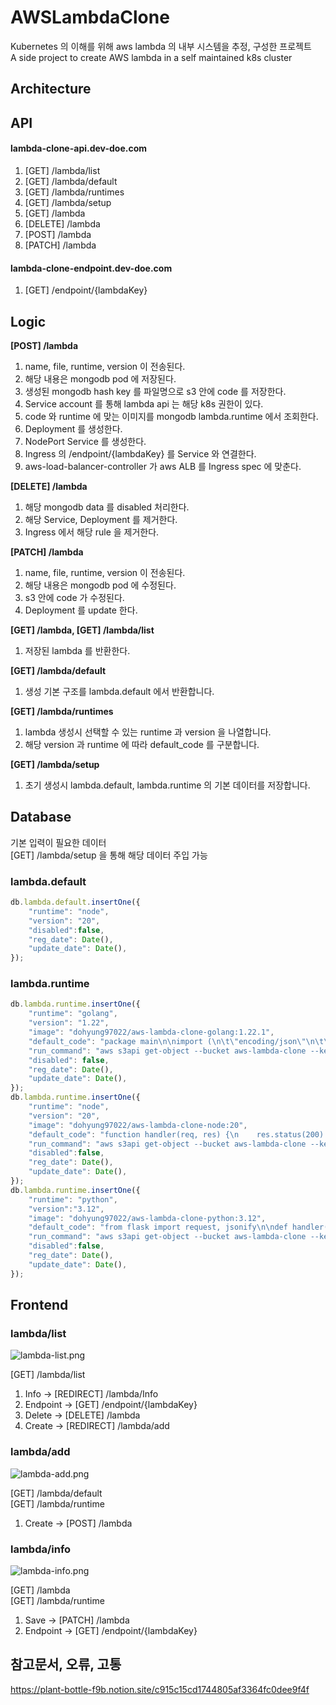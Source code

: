 # AWSLambdaClone
Kubernetes 의 이해를 위해 aws lambda 의 내부 시스템을 추정, 구성한 프로젝트   
A side project to create AWS lambda in a self maintained k8s cluster

## Architecture

## API
#### lambda-clone-api.dev-doe.com
1. [GET] /lambda/list
2. [GET] /lambda/default
3. [GET] /lambda/runtimes
4. [GET] /lambda/setup
5. [GET] /lambda
6. [DELETE] /lambda
7. [POST] /lambda
8. [PATCH] /lambda

#### lambda-clone-endpoint.dev-doe.com
1. [GET] /endpoint/{lambdaKey}

## Logic

**[POST] /lambda**
1. name, file, runtime, version 이 전송된다.
2. 해당 내용은 mongodb pod 에 저장된다.
3. 생성된 mongodb hash key 를 파일명으로 s3 안에 code 를 저장한다.
4. Service account 를 통해 lambda api 는 해당 k8s 권한이 있다.
5. code 와 runtime 에 맞는 이미지를 mongodb lambda.runtime 에서 조회한다.
6. Deployment 를 생성한다.
7. NodePort Service 를 생성한다.
8. Ingress 의 /endpoint/{lambdaKey} 를 Service 와 연결한다.
9. aws-load-balancer-controller 가 aws ALB 를 Ingress spec 에 맞춘다.

**[DELETE] /lambda**
1. 해당 mongodb data 를 disabled 처리한다.
2. 해당 Service, Deployment 를 제거한다.
3. Ingress 에서 해당 rule 을 제거한다.

**[PATCH] /lambda**
1. name, file, runtime, version 이 전송된다.
2. 해당 내용은 mongodb pod 에 수정된다.
3. s3 안에 code 가 수정된다.
4. Deployment 를 update 한다.

**[GET] /lambda, [GET] /lambda/list**
1. 저장된 lambda 를 반환한다.

**[GET] /lambda/default**
1. 생성 기본 구조를 lambda.default 에서 반환합니다.

**[GET] /lambda/runtimes**
1. lambda 생성시 선택할 수 있는 runtime 과 version 을 나열합니다.
2. 해당 version 과 runtime 에 따라 default_code 를 구분합니다.

**[GET] /lambda/setup**
1. 초기 생성시 lambda.default, lambda.runtime 의 기본 데이터를 저장합니다.

## Database
기본 입력이 필요한 데이터   
[GET] /lambda/setup 을 통해 해당 데이터 주입 가능
### lambda.default
```js
db.lambda.default.insertOne({
    "runtime": "node",
    "version": "20",
    "disabled":false,
    "reg_date": Date(),
    "update_date": Date(),
});
```
### lambda.runtime
```js
db.lambda.runtime.insertOne({
    "runtime": "golang",
    "version": "1.22",
    "image": "dohyung97022/aws-lambda-clone-golang:1.22.1",
    "default_code": "package main\n\nimport (\n\t\"encoding/json\"\n\t\"net/http\"\n\t\"net/url\"\n)\n\nfunc handler(params url.Values, w *http.ResponseWriter) {\n\tjson, _ := json.Marshal(map[string]any{\"message\": \"Hello World\", \"params\": params})\n\t(*w).Write(json)\n\t(*w).WriteHeader(200)\n}\n",
    "run_command": "aws s3api get-object --bucket aws-lambda-clone --key %s ./handler.go && go run *.go",
    "disabled": false,
    "reg_date": Date(),
    "update_date": Date(),
});
db.lambda.runtime.insertOne({
    "runtime": "node",
    "version": "20",
    "image": "dohyung97022/aws-lambda-clone-node:20",
    "default_code": "function handler(req, res) {\n    res.status(200).json({message: 'Hello, world!', params: req.query});\n}\n\nexport default handler\n",
    "run_command": "aws s3api get-object --bucket aws-lambda-clone --key %s ./handler.mjs && node app.mjs",
    "disabled":false,
    "reg_date": Date(),
    "update_date": Date(),
});
db.lambda.runtime.insertOne({
    "runtime": "python",
    "version":"3.12",
    "image": "dohyung97022/aws-lambda-clone-python:3.12",
    "default_code": "from flask import request, jsonify\n\ndef handler():\n    return jsonify(message=\"Hello world!\", params=request.args), 200\n",
    "run_command": "aws s3api get-object --bucket aws-lambda-clone --key %s ./handler.py && python main.py",
    "disabled":false,
    "reg_date": Date(),
    "update_date": Date(),
});
```





## Frontend

### lambda/list   
![lambda-list.png](README%2Flambda-list.png)      

[GET] /lambda/list   

1. Info -> [REDIRECT] /lambda/Info
2. Endpoint -> [GET] /endpoint/{lambdaKey}
3. Delete -> [DELETE] /lambda
4. Create -> [REDIRECT] /lambda/add

### lambda/add   
![lambda-add.png](readme%2Flambda-add.png)   

[GET] /lambda/default   
[GET] /lambda/runtime   

1. Create -> [POST] /lambda

### lambda/info   
![lambda-info.png](readme%2Flambda-info.png)   

[GET] /lambda   
[GET] /lambda/runtime   

1. Save -> [PATCH] /lambda
2. Endpoint -> [GET] /endpoint/{lambdaKey}


## 참고문서, 오류, 고통
https://plant-bottle-f9b.notion.site/c915c15cd1744805af3364fc0dee9f4f